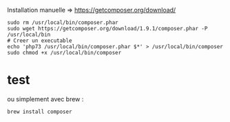 Installation manuelle =>  https://getcomposer.org/download/

```shell
sudo rm /usr/local/bin/composer.phar
sudo wget https://getcomposer.org/download/1.9.1/composer.phar -P /usr/local/bin
# Creer un executable
echo 'php73 /usr/local/bin/composer.phar $*' > /usr/local/bin/composer
sudo chmod +x /usr/local/bin/composer
```

# test

ou simplement avec brew :

```brew install composer```
